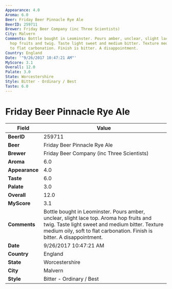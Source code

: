 ```yaml
---
Appearance: 4.0
Aroma: 6.0
Beer: Friday Beer Pinnacle Rye Ale
BeerID: 259711
Brewer: Friday Beer Company (inc Three Scientists)
City: Malvern
Comments: Bottle bought in Leominster. Pours amber, unclear, slight lace top. Aroma
  hop fruits and twig. Taste light sweet and medium bitter. Texture medium oily, soft
  to flat carbonation. Finish is bitter. A disappointment.
Country: England
Date: '"9/26/2017 10:47:21 AM"'
MyScore: 3.1
Overall: 12.0
Palate: 3.0
State: Worcestershire
Style: Bitter - Ordinary / Best
Taste: 6.0
---
```


# Friday Beer Pinnacle Rye Ale

| Field         | Value |
|---------------|-------|
| **BeerID** | 259711 |
| **Beer** | Friday Beer Pinnacle Rye Ale |
| **Brewer** | Friday Beer Company (inc Three Scientists) |
| **Aroma** | 6.0 |
| **Appearance** | 4.0 |
| **Taste** | 6.0 |
| **Palate** | 3.0 |
| **Overall** | 12.0 |
| **MyScore** | 3.1 |
| **Comments** | Bottle bought in Leominster. Pours amber, unclear, slight lace top. Aroma hop fruits and twig. Taste light sweet and medium bitter. Texture medium oily, soft to flat carbonation. Finish is bitter. A disappointment. |
| **Date** | 9/26/2017 10:47:21 AM |
| **Country** | England |
| **State** | Worcestershire |
| **City** | Malvern |
| **Style** | Bitter - Ordinary / Best |

